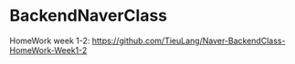 # BackendNaverClass

HomeWork week 1-2: https://github.com/TieuLang/Naver-BackendClass-HomeWork-Week1-2

